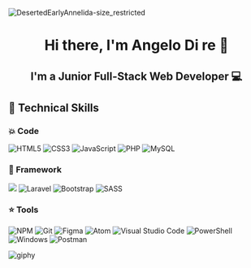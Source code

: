 ![DesertedEarlyAnnelida-size_restricted](https://github.com/Aranel9966/Aranel9966/assets/97527641/4c0eb3d4-781c-4fd1-9648-29f155bc57c7)


<h1 align="center">
Hi there, I'm Angelo Di re  👋
</h3>

<h2 align="center">
I'm a Junior Full-Stack Web Developer 💻
</h2>

## 💼 Technical Skills
### 💥 Code 
![HTML5](https://img.shields.io/badge/html5-%23E34F26.svg?style=flat&logo=html5&logoColor=white)
![CSS3](https://img.shields.io/badge/css3-%231572B6.svg?style=flat&logo=css3&logoColor=white)
![JavaScript](https://img.shields.io/badge/javascript-%23323330.svg?style=flat&logo=javascript&logoColor=%23F7DF1E)
![PHP](https://img.shields.io/badge/php-%23777BB4.svg?style=flat&logo=php&logoColor=white)
![MySQL](https://img.shields.io/badge/mysql-%2300f.svg?style=flat&logo=mysql&logoColor=white)
</br>
### 🔋 Framework 
![](https://img.shields.io/badge/vuejs-%2335495e.svg?style=flat&logo=vuedotjs&logoColor=%234FC08D)
![Laravel](https://img.shields.io/badge/laravel-%23FF2D20.svg?style=flat&logo=laravel&logoColor=white)
![Bootstrap](https://img.shields.io/badge/bootstrap-%23563D7C.svg?flat&logo=bootstrap&logoColor=white)
![SASS](https://img.shields.io/badge/SASS-hotpink.svg?style=flat&logo=SASS&logoColor=white)
</br>
### ⭐ Tools

![NPM](https://img.shields.io/badge/NPM-%23CB3837.svg?style=flat&logo=npm&logoColor=white)
![Git](https://img.shields.io/badge/git-%23F05033.svg?style=flat&logo=git&logoColor=white)
![Figma](https://img.shields.io/badge/figma-%23F24E1E.svg?style=flat&logo=figma&logoColor=white)
![Atom](https://img.shields.io/badge/Atom-%2366595C.svg?style=flat&logo=atom&logoColor=white)
![Visual Studio Code](https://img.shields.io/badge/Visual%20Studio%20Code-0078d7.svg?style=flat&logo=visual-studio-code&logoColor=white)
![PowerShell](https://img.shields.io/badge/PowerShell-%235391FE.svg?style=flat=powershell&logoColor=white)
![Windows](https://img.shields.io/badge/Windows-0078D6?style=flat&logo=windows&logoColor=white)
![Postman](https://img.shields.io/badge/Postman-FF6C37?style=flat&logo=postman&logoColor=white)


![giphy](https://github.com/Aranel9966/Aranel9966/assets/97527641/94ca236e-2110-4254-a6fa-1f3d076b1f8c)
